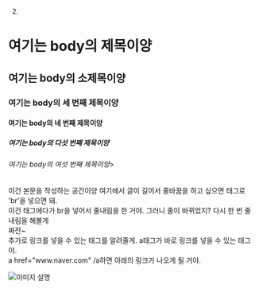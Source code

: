 2. <doctype html>
<html>
	<head>
	  <meta charset="utf-8">
    	  <title>HTML과 친해지기</title>
	</head>
	<body>
	  <h1>여기는 body의 제목이양</h1>
    <h2>여기는 body의 소제목이양</h2>
    <h3>여기는 body의 세 번째 제목이양</h3>
    <h4>여기는 body의 네 번째 제목이양</h4>
    <h5>여기는 body의 다섯 번째 제목이양</h5>
    <h6>여기는 body의 여섯 번째 제목이양></h6>
	  <p>이건 본문을 작성하는 공간이양 여기에서 글이 길어서 줄바꿈을 하고 싶으면 태그로 'br'을 넣으면 돼.
   <br>이건 태그에다가 br을 넣어서 줄내림을 한 거야. 그러니 줄이 바뀌었지? 다시 한 번 줄 내림을 해볼게
    <br>짜잔~
    <br>추가로 링크를 넣을 수 있는 태그를 알려줄게. a태그가 바로 링크를 넣을 수 있는 태그야.
    <br>a href="www.naver.com" /a하면 아래의 링크가 나오게 될 거야.
    <br<a href="https://naver.com" 네이버 바로가기</a></p>
	<img src="이미지주소.jpg"alt="이미지 설명">
	</body>
</html>
